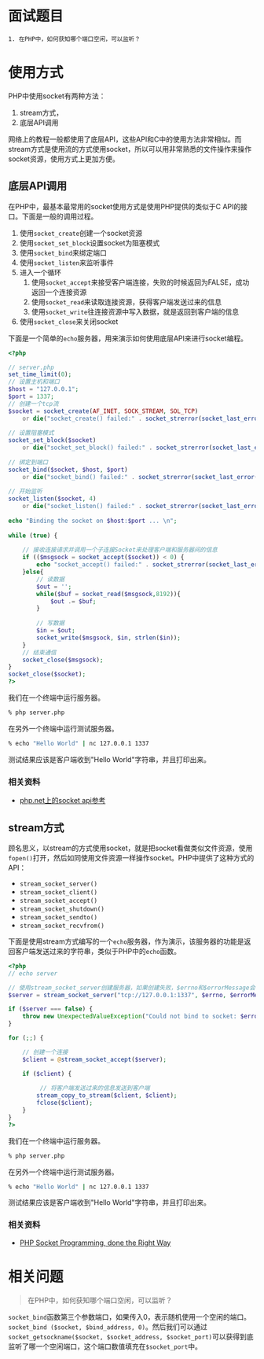 # 面试题目
```
1. 在PHP中，如何获知哪个端口空闲，可以监听？
```

# 使用方式

PHP中使用socket有两种方法：

1. stream方式，
2. 底层API调用

网络上的教程一般都使用了底层API，这些API和C中的使用方法非常相似。而stream方式是使用流的方式使用socket，所以可以用非常熟悉的文件操作来操作socket资源，使用方式上更加方便。

## 底层API调用

在PHP中，最基本最常用的socket使用方式是使用PHP提供的类似于C API的接口。下面是一般的调用过程。

1. 使用`socket_create`创建一个socket资源
2. 使用`socket_set_block`设置socket为阻塞模式
3. 使用`socket_bind`来绑定端口
4. 使用`socket_listen`来监听事件
5. 进入一个循环
	1. 使用`socket_accept`来接受客户端连接，失败的时候返回为FALSE，成功返回一个连接资源
	2. 使用`socket_read`来读取连接资源，获得客户端发送过来的信息
	3. 使用`socket_write`往连接资源中写入数据，就是返回到客户端的信息
6. 使用`socket_close`来关闭socket

下面是一个简单的`echo`服务器，用来演示如何使用底层API来进行socket编程。

```php
<?php 

// server.php
set_time_limit(0);
// 设置主机和端口
$host = "127.0.0.1";
$port = 1337;
// 创建一个tcp流
$socket = socket_create(AF_INET, SOCK_STREAM, SOL_TCP) 
    or die("socket_create() failed:" . socket_strerror(socket_last_error()));
 
// 设置阻塞模式
socket_set_block($socket) 
    or die("socket_set_block() failed:" . socket_strerror(socket_last_error()));  
 
// 绑定到端口
socket_bind($socket, $host, $port) 
    or die("socket_bind() failed:" . socket_strerror(socket_last_error()));
 
// 开始监听
socket_listen($socket, 4) 
    or die("socket_listen() failed:" . socket_strerror(socket_last_error()));
 
echo "Binding the socket on $host:$port ... \n";
 
while (true) {
 
    // 接收连接请求并调用一个子连接Socket来处理客户端和服务器间的信息
    if (($msgsock = socket_accept($socket)) < 0) {
        echo "socket_accept() failed:" . socket_strerror(socket_last_error());
    }else{
        // 读数据
        $out = '';
        while($buf = socket_read($msgsock,8192)){
            $out .= $buf;
        }
 
        // 写数据
        $in = $out;
        socket_write($msgsock, $in, strlen($in));
    }
    // 结束通信
    socket_close($msgsock);
}
socket_close($socket);
?>
```
我们在一个终端中运行服务器。

```bash
% php server.php
```

在另外一个终端中运行测试服务器。

```bash
% echo "Hello World" | nc 127.0.0.1 1337
```
测试结果应该是客户端收到"Hello World"字符串，并且打印出来。

### 相关资料

- [php.net上的socket api参考](http://php.net/manual/zh/book.sockets.php)


## stream方式
顾名思义，以stream的方式使用socket，就是把socket看做类似文件资源，使用`fopen()`打开，然后如同使用文件资源一样操作socket。PHP中提供了这种方式的API：

- `stream_socket_server()`
- `stream_socket_client()`
- `stream_socket_accept()`
- `stream_socket_shutdown()`
- `stream_socket_sendto()`
- `stream_socket_recvfrom()`

下面是使用stream方式编写的一个`echo`服务器，作为演示，该服务器的功能是返回客户端发送过来的字符串，类似于PHP中的`echo`函数。

```php
<?php
// echo server

// 使用stream_socket_server创建服务器，如果创建失败，$errno和$errorMessage会被填充错误信息
$server = stream_socket_server("tcp://127.0.0.1:1337", $errno, $errorMessage);

if ($server === false) {
    throw new UnexpectedValueException("Could not bind to socket: $errorMessage");
}

for (;;) {

	// 创建一个连接
    $client = @stream_socket_accept($server);

    if ($client) {
    
    	 // 将客户端发送过来的信息发送到客户端
        stream_copy_to_stream($client, $client);
        fclose($client);
    }
}
?>
```

我们在一个终端中运行服务器。

```bash
% php server.php
```

在另外一个终端中运行测试服务器。

```bash
% echo "Hello World" | nc 127.0.0.1 1337
```

测试结果应该是客户端收到"Hello World"字符串，并且打印出来。

### 相关资料
- [PHP Socket Programming, done the Right Way](https://www.christophh.net/2012/07/24/php-socket-programming/)

# 相关问题
> 在PHP中，如何获知哪个端口空闲，可以监听？

`socket_bind`函数第三个参数端口，如果传入0，表示随机使用一个空闲的端口。`socket_bind ($socket, $bind_address, 0)`。然后我们可以通过`socket_getsockname($socket, $socket_address, $socket_port)`可以获得到底监听了哪一个空闲端口，这个端口数值填充在`$socket_port`中。